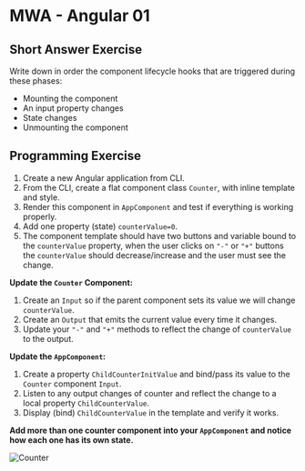 # MWA - Angular 01
## Short Answer Exercise
Write down in order the component lifecycle hooks that are triggered during these phases:
* Mounting the component
* An input property changes
* State changes
* Unmounting the component
## Programming Exercise
1. Create a new Angular application from CLI.
2. From the CLI, create a flat component class `Counter`, with inline template and style.
3. Render this component in `AppComponent` and test if everything is working properly.
4. Add one property (state) `counterValue=0`.
5. The component template should have two buttons and variable bound to the `counterValue` property, when the user clicks on `"-"` or `"+"` buttons the `counterValue` should decrease/increase and the user must see the change.
  
**Update the `Counter` Component:**  
1. Create an `Input` so if the parent component sets its value we will change `counterValue`.
2. Create an `Output` that emits the current value every time it changes.
3. Update your `"-"` and `"+"` methods to reflect the change of `counterValue` to the output.
  
**Update the `AppComponent`:**  
1. Create a property `ChildCounterInitValue` and bind/pass its value to the `Counter` component `Input`.
2. Listen to any output changes of counter and reflect the change to a local property `ChildCounterValue`.
3. Display (bind) `ChildCounterValue` in the template and verify it works.
  
**Add more than one counter component into your `AppComponent` and notice how each one has its own state.**  
  
  
![Counter](http://www.mumstudents.org/cs572/lecture12/counter.png)
